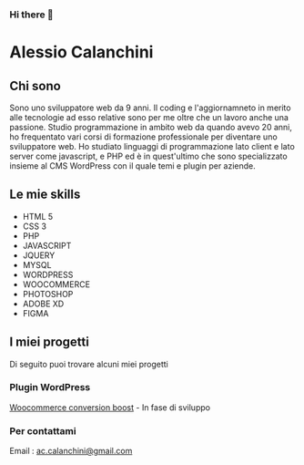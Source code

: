 ### Hi there 👋

<h1>Alessio Calanchini</h1>
<h2>Chi sono</h2>
<p>Sono uno sviluppatore web da 9 anni. Il coding e l'aggiornamneto in merito alle tecnologie ad esso relative sono per me oltre che un lavoro anche una passione. Studio programmazione in ambito web da quando avevo 20 anni, ho frequentato vari corsi di formazione professionale per diventare uno sviluppatore web. Ho studiato linguaggi di programmazione lato client e lato server come javascript, e PHP ed è in quest'ultimo che sono specializzato insieme al CMS WordPress con il quale temi e plugin per aziende.</p>

<h2>Le mie skills</h2>

<ul>
  <li>HTML 5</li>
  <li>CSS 3</li>
  <li>PHP</li>
  <li>JAVASCRIPT</li>
  <li>JQUERY</li>
  <li>MYSQL</li>
  <li>WORDPRESS</li>
  <li>WOOCOMMERCE</li>
  <li>PHOTOSHOP</li>
  <li>ADOBE XD</li>
  <li>FIGMA</li>
</ul>

<h2>I miei progetti</h2>
<p>Di seguito puoi trovare alcuni miei progetti</p>

<h3>Plugin WordPress</h3>
<a href="https://github.com/acalanchini-dev/woocommerce-conversion-boost">Woocommerce conversion boost</a> - <span>In fase di sviluppo</span>

<h3>Per contattami</h3>
<p>Email : <a href="mailTo:ac.calanchini@gmail.com">ac.calanchini@gmail.com</a></p>
